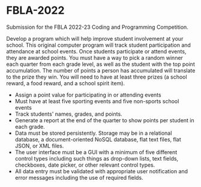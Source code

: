 # FBLA-2022
Submission for the FBLA 2022-23 Coding and Programming Competition.


Develop a program which will help improve student involvement at your school. This original computer program will track student participation and attendance at school events. Once students participate or attend events, they are awarded points. You must have a way to pick a random winner each quarter from each grade level, as well as the student with the top point accumulation. The number of points a person has accumulated will translate to the prize they win. You will need to have at least three prizes (a school reward, a food reward, and a school spirit item).
- Assign a point value for participating in or attending events
- Must have at least five sporting events and five non-sports school events
- Track students' names, grades, and points.
- Generate a report at the end of the quarter to show points per student in each grade.
- Data must be stored persistently. Storage may be in a relational database, a document-oriented NoSQL database, flat text files, flat JSON, or XML files.
- The user interface must be a GUI with a minimum of five different control types including such things as drop-down lists, text fields, checkboxes, date picker, or other relevant control types.
- All data entry must be validated with appropriate user notification and error messages including the use of required fields.

